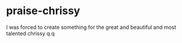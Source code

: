 # praise-chrissy
I was forced to create something for the great and beautiful and most talented chrissy q.q
